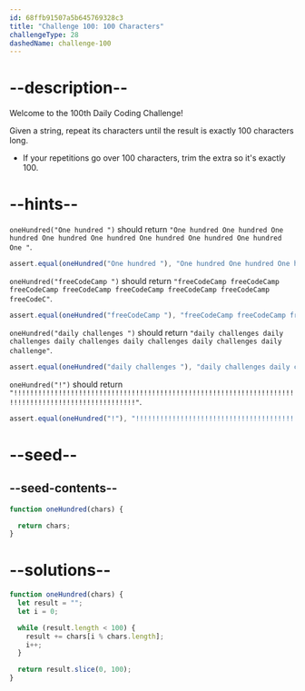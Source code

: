 ```yaml
---
id: 68ffb91507a5b645769328c3
title: "Challenge 100: 100 Characters"
challengeType: 28
dashedName: challenge-100
---
```


# --description--

Welcome to the 100th Daily Coding Challenge!

Given a string, repeat its characters until the result is exactly 100 characters long.

- If your repetitions go over 100 characters, trim the extra so it's exactly 100.

# --hints--

`oneHundred("One hundred ")` should return `"One hundred One hundred One hundred One hundred One hundred One hundred One hundred One hundred One "`.

```js
assert.equal(oneHundred("One hundred "), "One hundred One hundred One hundred One hundred One hundred One hundred One hundred One hundred One ");
```

`oneHundred("freeCodeCamp ")` should return `"freeCodeCamp freeCodeCamp freeCodeCamp freeCodeCamp freeCodeCamp freeCodeCamp freeCodeCamp freeCodeC"`.

```js
assert.equal(oneHundred("freeCodeCamp "), "freeCodeCamp freeCodeCamp freeCodeCamp freeCodeCamp freeCodeCamp freeCodeCamp freeCodeCamp freeCodeC");
```

`oneHundred("daily challenges ")` should return `"daily challenges daily challenges daily challenges daily challenges daily challenges daily challenge"`.

```js
assert.equal(oneHundred("daily challenges "), "daily challenges daily challenges daily challenges daily challenges daily challenges daily challenge");
```

`oneHundred("!")` should return `"!!!!!!!!!!!!!!!!!!!!!!!!!!!!!!!!!!!!!!!!!!!!!!!!!!!!!!!!!!!!!!!!!!!!!!!!!!!!!!!!!!!!!!!!!!!!!!!!!!!!"`.

```js
assert.equal(oneHundred("!"), "!!!!!!!!!!!!!!!!!!!!!!!!!!!!!!!!!!!!!!!!!!!!!!!!!!!!!!!!!!!!!!!!!!!!!!!!!!!!!!!!!!!!!!!!!!!!!!!!!!!!");
```

# --seed--

## --seed-contents--

```js
function oneHundred(chars) {

  return chars;
}
```

# --solutions--

```js
function oneHundred(chars) {
  let result = "";
  let i = 0;

  while (result.length < 100) {
    result += chars[i % chars.length];
    i++;
  }

  return result.slice(0, 100);
}
```
